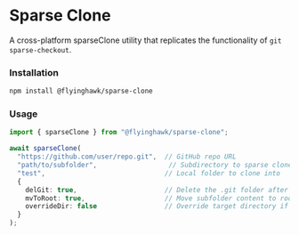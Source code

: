# Sparse Clone
A cross-platform sparseClone utility that replicates the functionality of `git sparse-checkout`.

### Installation 
```bash
npm install @flyinghawk/sparse-clone
```

### Usage

```ts
import { sparseClone } from "@flyinghawk/sparse-clone";

await sparseClone(
  "https://github.com/user/repo.git",  // GitHub repo URL
  "path/to/subfolder",                  // Subdirectory to sparse clone
  "test",                              // Local folder to clone into
  {
    delGit: true,                      // Delete the .git folder after clone (default: true)
    mvToRoot: true,                    // Move subfolder content to root of target (default: true)
    overrideDir: false                 // Override target directory if exists (default: false)
  }
);

```
